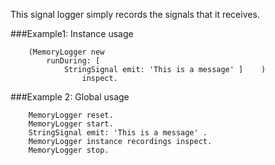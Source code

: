This signal logger simply records the signals that it receives.

###Example1: Instance usage

```
	(MemoryLogger new 
		runDuring: [ 
			StringSignal emit: 'This is a message' ]	)
				inspect.
```

###Example 2: Global usage

```
	MemoryLogger reset.
	MemoryLogger start.
	StringSignal emit: 'This is a message' .
	MemoryLogger instance recordings inspect.
	MemoryLogger stop.
```